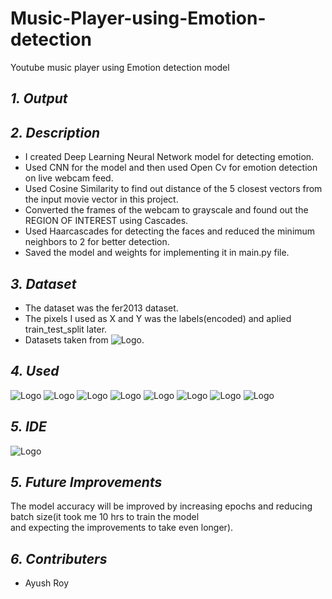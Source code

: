 # Music-Player-using-Emotion-detection
Youtube music player using Emotion detection model
## *1. Output*


## *2. Description*
  - I created Deep Learning Neural Network model for detecting emotion.<br/> 
  - Used CNN for the model and then used Open Cv for emotion detection on live webcam feed.
  - Used Cosine Similarity to find out distance of the 5 closest vectors from the input movie vector in this project.<br/>
  - Converted the frames of the webcam to grayscale and found out the REGION OF INTEREST using Cascades.<br/>
  - Used Haarcascades for detecting the faces and reduced the minimum neighbors to 2 for better detection.<br/>
  - Saved the model and weights for implementing it in main.py file.<br/>
 ## *3. Dataset*
  - The dataset was the fer2013 dataset.<br/>
  - The pixels I used as X and Y was the labels(encoded) and aplied train_test_split later.<br/>
  - Datasets taken from ![Logo](https://img.shields.io/badge/Kaggle-20BEFF?style=for-the-badge&logo=Kaggle&logoColor=white).<br/>
 ## *4. Used*
 ![Logo](https://img.shields.io/badge/Python-FFD43B?style=for-the-badge&logo=python&logoColor=darkgreen)
 ![Logo](https://img.shields.io/badge/Pandas-2C2D72?style=for-the-badge&logo=pandas&logoColor=white)
 ![Logo](https://img.shields.io/badge/Numpy-777BB4?style=for-the-badge&logo=numpy&logoColor=white)
 ![Logo](https://img.shields.io/badge/json-5E5C5C?style=for-the-badge&logo=json&logoColor=white)
 ![Logo](https://img.shields.io/badge/Jupyter-F37626.svg?&style=for-the-badge&logo=Jupyter&logoColor=white)
 ![Logo](https://img.shields.io/badge/SciPy-654FF0?style=for-the-badge&logo=SciPy&logoColor=white)
 ![Logo](https://img.shields.io/badge/OpenCV-27338e?style=for-the-badge&logo=OpenCV&logoColor=white)
 ![Logo](https://img.shields.io/badge/Keras-D00000?style=for-the-badge&logo=Keras&logoColor=white)
 ## *5. IDE*
 ![Logo](https://img.shields.io/badge/Visual_Studio-5C2D91?style=for-the-badge&logo=visual%20studio&logoColor=white)
 ## *5. Future Improvements*
 The model accuracy will be improved by increasing epochs and reducing batch size(it took me 10 hrs to train the model<br/>
 and expecting the improvements to take even longer).
 ## *6. Contributers*
  - Ayush Roy<br/>
